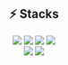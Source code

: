 <div align='center'>
  <h2>⚡ Stacks</h2>
</div>
<div align='center'>
  <img src="https://img.shields.io/badge/NestJS-E0234E?style=flat-square&logo=nestjs&logoColor=white" />

  <img src="https://img.shields.io/badge/Typescript-3178C6?style=flat-square&logo=typescript&logoColor=white" />

  <img src="https://img.shields.io/badge/MySQL-4479A1?style=flat-square&logo=mysql&logoColor=white" />

  <img src="https://img.shields.io/badge/TypeORM-4285F4?style=flat-square&logo=typeorm&logoColor=white" />

  <br/>

  <img src="https://img.shields.io/badge/React-61DAFB?style=flat-square&logo=react&logoColor=black" />

  <img src="https://img.shields.io/badge/SCSS-CC6699?style=flat-square&logo=sass&logoColor=white" />
</div>